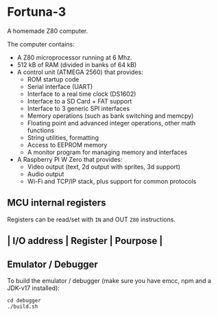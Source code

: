 # Fortuna-3
A homemade Z80 computer.

The computer contains:

 - A Z80 microprocessor running at 6 Mhz.
 - 512 kB of RAM (divided in banks of 64 kB)
 - A control unit (ATMEGA 2560) that provides:
   - ROM startup code
   - Serial interface (UART)
   - Interface to a real time clock (DS1602)
   - Interface to a SD Card + FAT support
   - Interface to 3 generic SPI interfaces
   - Memory operations (such as bank switching and memcpy)
   - Floating point and advanced integer operations, other math functions
   - String utilities, formatting
   - Access to EEPROM memory
   - A monitor program for managing memory and interfaces
 - A Raspberry PI W Zero that provides:
   - Video output (text, 2d output with sprites, 3d support)
   - Audio output
   - Wi-Fi and TCP/IP stack, plus support for common protocols

## MCU internal registers

Registers can be read/set with `IN` and OUT `Z80` instructions.

| I/O address | Register | Pourpose |
-------------------------------------

## Emulator / Debugger

To build the emulator / debugger (make sure you have emcc, npm and a JDK-v17 installed):

```
cd debugger
./build.sh
```

